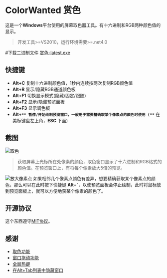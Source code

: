 # ColorWanted 赏色
这是一个**Windows**平台使用的屏幕取色器工具。有十六进制和RGB两种颜色值的显示。


>开发工具>=VS2010，运行环境需要>=.net4.0

#下载二进制文件
[赏色-latest.exe](http://git.oschina.net/hyjiacan/ColorWanted/raw/master/ColorWanted/bin/Release/ColorWanted.exe)

## 快捷键
- **Alt+C** 复制十六进制颜色值，1秒内连续按两次复制RGB颜色值
- **Alt+R** 显示/隐藏RGB通道颜色板
- **Alt+F1** 切换显示模式(隐藏/固定/跟随)
- **Alt+F2** 显示/隐藏预览面板
- **Alt+F3** 显示调色板
- **Alt+`** 暂停/开始绘制预览窗口，一般用于需要精确取某个像素点的颜色时使用 (**`** 在美标键盘左上角，**ESC** 下面)

## 截图
![取色](http://git.oschina.net/uploads/images/2016/1213/170123_0305affd_124670.png)
> 获取屏幕上光标所在处像素的颜色，取色窗口显示了十六进制和RGB格式的颜色值。在预览窗口上，有将每个像素放大5倍的预览。


![放大像素点](http://git.oschina.net/uploads/images/2016/1213/170138_9dde9949_124670.png)
如果相邻几个像素点颜色有差异，想要精确获取某个像素点的颜色，那么可以在此时按下快捷键 **Alt+`**，以使预览面板会停止绘制，此时将鼠标放到预览面板上，就可以方便地获某个像素的颜色了。

## 开源协议
这个东西遵守[MIT协议](www.mit-license.org)。

## 感谢
- [取色功能](http://www.haolizi.net/example/view_102.html)
- [窗口拖动功能](http://blog.csdn.net/skysky01/article/details/9902247)
- [全局热键](http://www.cnblogs.com/Randy0528/archive/2013/02/04/2892062.html)
- [在Alt+Tab列表中隐藏窗口](http://bbs.csdn.net/topics/380256152#post-390885609)